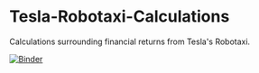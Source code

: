 # Tesla-Robotaxi-Calculations
Calculations surrounding financial returns from Tesla's Robotaxi.

[![Binder](https://mybinder.org/badge_logo.svg)](https://mybinder.org/v2/gh/bennettftomlin/Tesla-Robotaxi-Calculations/HEAD?labpath=exponential%20decay%20vectorized.ipynb)